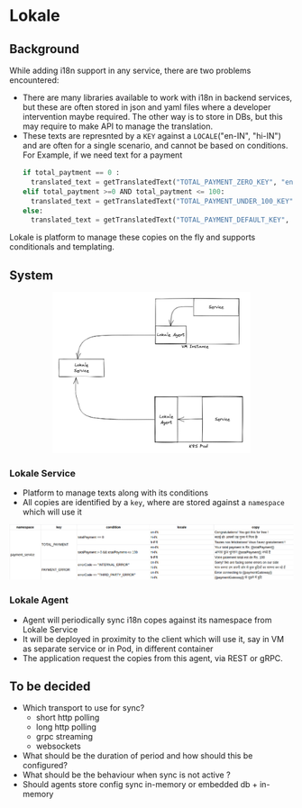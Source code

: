 # Lokale

## Background
While adding i18n support in any service, there are two problems encountered:
- There are many libraries available to work with i18n in backend services, but these are often stored in json and yaml files where a developer intervention maybe required. The other way is to store in DBs, but this may require to make API to manage the translation.
- These texts are represnted by a `KEY` against a `LOCALE`("en-IN", "hi-IN") and are often for a single scenario, and cannot be based on conditions. For Example, if we need text for a payment
    ```py
    if total_paytment == 0 :
      translated_text = getTranslatedText("TOTAL_PAYMENT_ZERO_KEY", "en-IN")
    elif total_paytment >=0 AND total_paytment <= 100:
      translated_text = getTranslatedText("TOTAL_PAYMENT_UNDER_100_KEY", "en-IN")
    else:
      translated_text = getTranslatedText("TOTAL_PAYMENT_DEFAULT_KEY", "en-IN")
    ```

Lokale is platform to manage these copies on the fly and supports conditionals and templating.

## System

<p align="center">
  <img src="docs/images/architecture_v0.1.png" alt="drawing" width="70%"/>
</p>

### Lokale Service

- Platform to manage texts along with its conditions
- All copies are identified by a `key`, where are stored against a `namespace` which will use it

![Untitled](docs/images/copes_table_v0.1.png)

### Lokale Agent

- Agent will periodically sync i18n copes against its namespace from Lokale Service
- It will be deployed in proximity to the client which will use it, say in VM as separate service or in Pod, in different container
- The application request the copies from this agent, via REST or gRPC.


## To be decided
- Which transport to use for sync?
    - short http polling
    - long http polling
    - grpc streaming
    - websockets
- What should be the duration of period and how should this be configured?
- What should be the behaviour when sync is not active ?
- Should agents store config sync in-memory or embedded db + in-memory 
